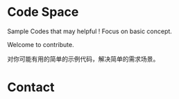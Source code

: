 # Code Space

Sample Codes that may helpful ! Focus on basic concept.

Welcome to contribute.

对你可能有用的简单的示例代码，解决简单的需求场景。

# Contact

